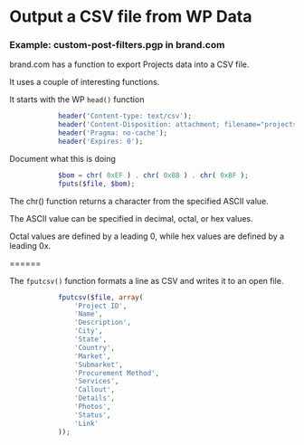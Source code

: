 # Output a CSV file from WP Data

### Example: custom-post-filters.pgp in brand.com

brand.com has a function to export Projects data into a CSV file.

It uses a couple of interesting functions.

It starts with the WP `head()` function

```php
            header('Content-type: text/csv');
            header('Content-Disposition: attachment; filename="projects.csv"');
            header('Pragma: no-cache');
            header('Expires: 0');
```

Document what this is doing
```php
			$bom = chr( 0xEF ) . chr( 0xBB ) . chr( 0xBF );
 			fputs($file, $bom);
```

The chr() function returns a character from the specified ASCII value.

The ASCII value can be specified in decimal, octal, or hex values. 

Octal values are defined by a leading 0, while hex values are defined by a leading 0x.

======

The `fputcsv()` function formats a line as CSV and writes it to an open file.

```php
            fputcsv($file, array(
				'Project ID', 
				'Name',
				'Description',
				'City',
				'State',
                'Country',
				'Market',
				'Submarket',
                'Procurement Method',
				'Services',
                'Callout',
                'Details',
				'Photos',
				'Status',
                'Link'
			));

```